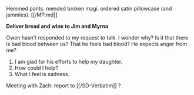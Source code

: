 Hemmed pants. mended broken magi. ordered satin pillowcase (and jammies). [[/MP.md]]


**Deliver bread and wine to Jim and Myrna**

Owen hasn't responded to my request to talk. I wonder why? Is it that there is bad blood between us? That he feels bad blood? He expects anger from me? 
1. I am glad for his efforts to help my daughter. 
2. How could I help?
3. What I feel is sadness.

Meeting with Zach: report to [[/SD-Verbatim]] ?

